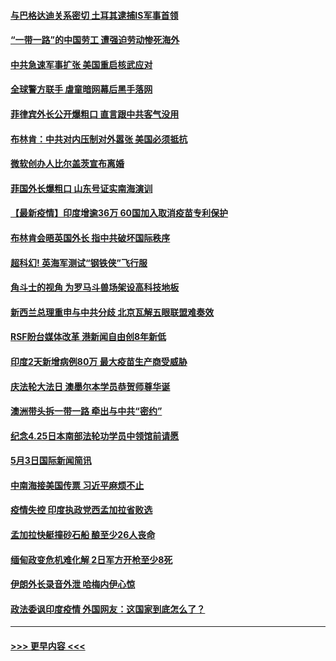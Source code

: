 #### [与巴格达迪关系密切 土耳其逮捕IS军事首领](../pages/prog202/a103110225.md?t=05041152) 
#### [“一带一路”的中国劳工 遭强迫劳动惨死海外](../pages/prog202/a103110211.md?t=05041152) 
#### [中共急速军事扩张 美国重启核武应对](../pages/prog202/a103110048.md?t=05041152) 
#### [全球警方联手 虐童暗网幕后黑手落网](../pages/prog202/a103110019.md?t=05041152) 
#### [菲律宾外长公开爆粗口 直言跟中共客气没用](../pages/prog202/a103109850.md?t=05041152) 
#### [布林肯：中共对内压制对外嚣张 美国必须抵抗](../pages/prog202/a103110117.md?t=05041152) 
#### [微软创办人比尔盖茨宣布离婚](../pages/prog202/a103110101.md?t=05041152) 
#### [菲国外长爆粗口 山东号证实南海演训](../pages/prog202/a103109803.md?t=05041152) 
#### [【最新疫情】印度增逾36万 60国加入取消疫苗专利保护](../pages/prog202/a103109808.md?t=05041152) 
#### [布林肯会晤英国外长 指中共破坏国际秩序](../pages/prog202/a103110004.md?t=05041152) 
#### [超科幻! 英海军测试“钢铁侠”飞行服](../pages/prog202/a103109986.md?t=05041152) 
#### [角斗士的视角 为罗马斗兽场架设高科技地板](../pages/prog202/a103109979.md?t=05041152) 
#### [新西兰总理重申与中共分歧 北京瓦解五眼联盟难奏效](../pages/prog202/a103109821.md?t=05041152) 
#### [RSF盼台媒体改革 港新闻自由创8年新低](../pages/prog202/a103109750.md?t=05041152) 
#### [印度2天新增病例80万 最大疫苗生产商受威胁](../pages/prog202/a103109689.md?t=05041152) 
#### [庆法轮大法日 澳墨尔本学员恭贺师尊华诞](../pages/prog202/a103109592.md?t=05041152) 
#### [澳洲带头拆一带一路 牵出与中共“密约”](../pages/prog202/a103109565.md?t=05041152) 
#### [纪念4.25日本南部法轮功学员中领馆前请愿](../pages/prog202/a103109543.md?t=05041152) 
#### [5月3日国际新闻简讯](../pages/prog202/a103109519.md?t=05041152) 
#### [中南海接美国传票 习近平麻烦不止](../pages/prog202/a103109497.md?t=05041152) 
#### [疫情失控 印度执政党西孟加拉省败选](../pages/prog202/a103109500.md?t=05041152) 
#### [孟加拉快艇撞砂石船 酿至少26人丧命](../pages/prog202/a103109492.md?t=05041152) 
#### [缅甸政变危机难化解 2日军方开枪至少8死](../pages/prog202/a103109390.md?t=05041152) 
#### [伊朗外长录音外泄 哈梅内伊心惊](../pages/prog202/a103109379.md?t=05041152) 
#### [政法委讽印度疫情 外国网友：这国家到底怎么了？](../pages/prog202/a103109347.md?t=05041152) 

----
#### [ >>> 更早内容 <<< ](../indexes/prog202-earlier.md)
